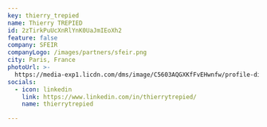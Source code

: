 ```yaml
---
key: thierry_trepied
name: Thierry TREPIED
id: 2zTirkPuUcXnRlYnK0UaJmIEoXh2
feature: false
company: SFEIR
companyLogo: /images/partners/sfeir.png
city: Paris, France
photoUrl: >-
  https://media-exp1.licdn.com/dms/image/C5603AQGXKfFvEHwnfw/profile-displayphoto-shrink_800_800/0/1626798417092?e=1639008000&v=beta&t=1natwRbSqylXBM7SC9F-eJvUwmTBisrrPzWw_8UTmn0
socials:
  - icon: linkedin
    link: https://www.linkedin.com/in/thierrytrepied/
    name: thierrytrepied

---
```


